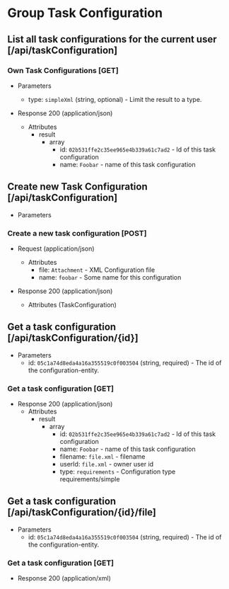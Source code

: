 # Group Task Configuration

## List all task configurations for the current user [/api/taskConfiguration]

### Own Task Configurations [GET]

+ Parameters
    + type: `simpleXml` (string, optional) - Limit the result to a type.

+ Response 200 (application/json)
    + Attributes
        + result
            + array
                + id: `02b531ffe2c35ee965e4b339a61c7ad2` - Id of this task configuration
                + name: `Foobar` - name of this task configuration

## Create new Task Configuration [/api/taskConfiguration]

+ Parameters
    
### Create a new task configuration [POST]

+ Request (application/json)
    + Attributes
        + file: `Attachment` - XML Configuration file
        + name: `foobar` - Some name for this configuration

+ Response 200 (application/json)
    + Attributes (TaskConfiguration)
    
## Get a task configuration [/api/taskConfiguration/{id}]

+ Parameters
    + id: `05c1a74d8eda4a16a355519c0f003504` (string, required) - The id of the configuration-entity.

### Get a task configuration [GET]

+ Response 200 (application/json)
    + Attributes
        + result
            + array
                + id: `02b531ffe2c35ee965e4b339a61c7ad2` - Id of this task configuration
                + name: `Foobar` - name of this task configuration
                + filename: `file.xml` - filename
                + userId: `file.xml` - owner user id
                + type: `requirements` - Configuration type requirements/simple
                    
## Get a task configuration [/api/taskConfiguration/{id}/file]

+ Parameters
    + id: `05c1a74d8eda4a16a355519c0f003504` (string, required) - The id of the configuration-entity.

### Get a task configuration [GET]

+ Response 200 (application/xml)